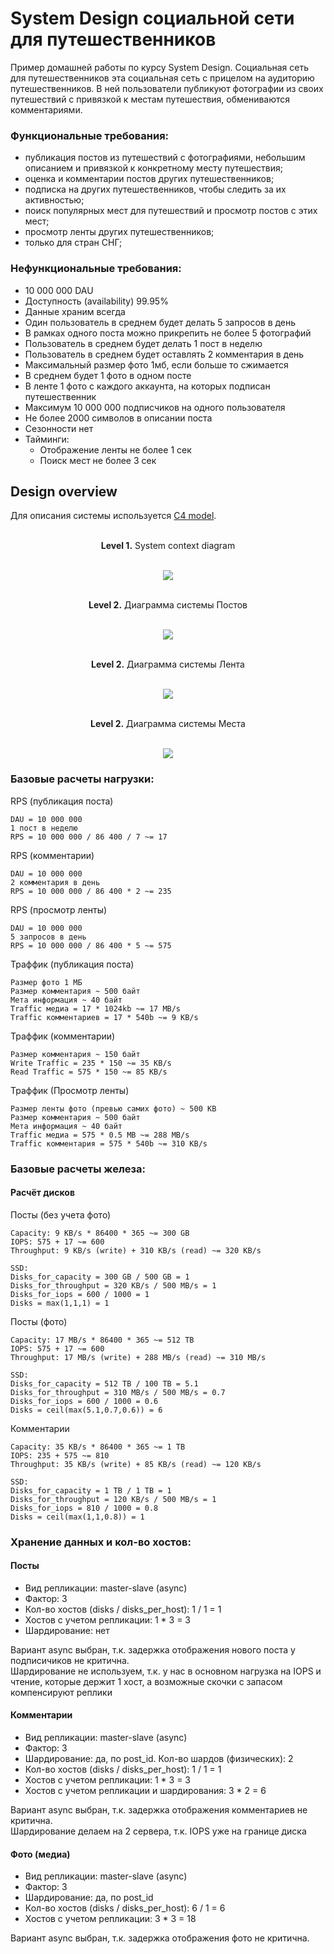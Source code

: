 # System Design социальной сети для путешественников
Пример домашней работы по курсу System Design.
Социальная сеть для путешественников эта социальная сеть с прицелом на аудиторию путешественников.
В ней пользователи публикуют фотографии из своих путешествий с привязкой к местам путешествия, обмениваются комментариями.

### Функциональные требования:
- публикация постов из путешествий с фотографиями, небольшим описанием и привязкой к конкретному месту путешествия;
- оценка и комментарии постов других путешественников;
- подписка на других путешественников, чтобы следить за их активностью;
- поиск популярных мест для путешествий и просмотр постов с этих мест;
- просмотр ленты других путешественников;
- только для стран СНГ;

### Нефункциональные требования:
- 10 000 000 DAU
- Доступность (availability) 99.95%
- Данные храним всегда
- Один пользователь в среднем будет делать 5 запросов в день
- В рамках одного поста можно прикрепить не более 5 фотографий
- Пользователь в среднем будет делать 1 пост в неделю
- Пользователь в среднем будет оставлять 2 комментария в день
- Максимальный размер фото 1мб, если больше то сжимается
- В среднем будет 1 фото в одном посте
- В ленте 1 фото с каждого аккаунта, на которых подписан путешественник
- Максимум 10 000 000 подписчиков на одного пользователя
- Не более 2000 символов в описании поста
- Сезонности нет
- Тайминги:
    - Отображение ленты не более 1 сек
    - Поиск мест не более 3 сек
 
## Design overview

Для описания системы используется [C4 model](https://c4model.com/).

<p align="center">
    </br><b>Level 1.</b> System context diagram</br></br>
</p>

<p align="center">
  <img src="images/level1.svg" />
</p>

<p align="center">
    </br><b>Level 2.</b> Диаграмма системы Постов</br></br>
</p>

<p align="center">
  <img src="images/level2_posts.svg" />
</p>

<p align="center">
    </br><b>Level 2.</b> Диаграмма системы Лента</br></br>
</p>

<p align="center">
  <img src="images/c4_l2_feed.svg" />
</p>

<p align="center">
    </br><b>Level 2.</b> Диаграмма системы Места</br></br>
</p>

<p align="center">
  <img src="images/places.svg" />
</p>

### Базовые расчеты нагрузки:
RPS (публикация поста)
```
DAU = 10 000 000
1 пост в неделю
RPS = 10 000 000 / 86 400 / 7 ~= 17
```

RPS (комментарии)
```
DAU = 10 000 000
2 комментария в день
RPS = 10 000 000 / 86 400 * 2 ~= 235
```

RPS (просмотр ленты)
```
DAU = 10 000 000
5 запросов в день
RPS = 10 000 000 / 86 400 * 5 ~= 575
```

Траффик (публикация поста)
```
Размер фото 1 МБ
Размер комментария ~ 500 байт
Мета информация ~ 40 байт
Traffic медиа = 17 * 1024kb ~= 17 MB/s
Traffic комментариев = 17 * 540b ~= 9 KB/s
```

Траффик (комментарии)
```
Размер комментария ~ 150 байт
Write Traffic = 235 * 150 ~= 35 KB/s
Read Traffic = 575 * 150 ~= 85 KB/s
```

Траффик (Просмотр ленты)
```
Размер ленты фото (превью самих фото) ~ 500 KB
Размер комментария ~ 500 байт
Мета информация ~ 40 байт
Traffic медиа = 575 * 0.5 MB ~= 288 MB/s
Traffic комментария = 575 * 540b ~= 310 KB/s
```

### Базовые расчеты железа:
#### Расчёт дисков
Посты (без учета фото)
```
Capacity: 9 KB/s * 86400 * 365 ~= 300 GB
IOPS: 575 + 17 ~= 600
Throughput: 9 KB/s (write) + 310 KB/s (read) ~= 320 KB/s

SSD:
Disks_for_capacity = 300 GB / 500 GB = 1
Disks_for_throughput = 320 KB/s / 500 MB/s = 1
Disks_for_iops = 600 / 1000 = 1
Disks = max(1,1,1) = 1
```

Посты (фото)
```
Capacity: 17 MB/s * 86400 * 365 ~= 512 TB
IOPS: 575 + 17 ~= 600
Throughput: 17 MB/s (write) + 288 MB/s (read) ~= 310 MB/s

SSD:
Disks_for_capacity = 512 TB / 100 TB = 5.1
Disks_for_throughput = 310 MB/s / 500 MB/s = 0.7
Disks_for_iops = 600 / 1000 = 0.6
Disks = ceil(max(5.1,0.7,0.6)) = 6
```

Комментарии
```
Capacity: 35 KB/s * 86400 * 365 ~= 1 TB
IOPS: 235 + 575 ~= 810
Throughput: 35 KB/s (write) + 85 KB/s (read) ~= 120 KB/s

SSD:
Disks_for_capacity = 1 TB / 1 TB = 1
Disks_for_throughput = 120 KB/s / 500 MB/s = 1
Disks_for_iops = 810 / 1000 = 0.8
Disks = ceil(max(1,1,0.8)) = 1
```

### Хранение данных и кол-во хостов:
#### Посты

- Вид репликации: master-slave (async) 
- Фактор: 3
- Кол-во хостов (disks / disks_per_host): 1 / 1 = 1
- Хостов с учетом репликации: 1 * 3 = 3
- Шардирование: нет

Вариант async выбран, т.к. задержка отображения нового поста у подписичиков не критична.  
Шардирование не используем, т.к. у нас в основном нагрузка на IOPS и чтение, которые держит 1 хост, а возможные скочки с запасом компенсируют реплики

#### Комментарии

- Вид репликации: master-slave (async)
- Фактор: 3
- Шардирование: да, по post_id. Кол-во шардов (физических): 2
- Кол-во хостов (disks / disks_per_host): 1 / 1 = 1
- Хостов с учетом репликации: 1 * 3 = 3
- Хостов с учетом репликации и шардирования: 3 * 2 = 6

Вариант async выбран, т.к. задержка отображения комментариев не критична.  
Шардирование делаем на 2 сервера, т.к. IOPS уже на границе диска

#### Фото (медиа)

- Вид репликации: master-slave (async)
- Фактор: 3
- Шардирование: да, по post_id
- Кол-во хостов (disks / disks_per_host): 6 / 1 = 6
- Хостов с учетом репликации: 3 * 3 = 18

Вариант async выбран, т.к. задержка отображения фото не критична.
